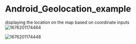 # Android_Geolocation_example
displaying the location on the map based on coordinate inputs
![1676201174464](https://user-images.githubusercontent.com/63772343/228217569-9bad470d-7bb0-4798-8a07-828bddf78530.jpg)

![1676201174448](https://user-images.githubusercontent.com/63772343/228217579-4222117f-2760-4d7b-a3f7-1aaabf4c5027.jpg)
